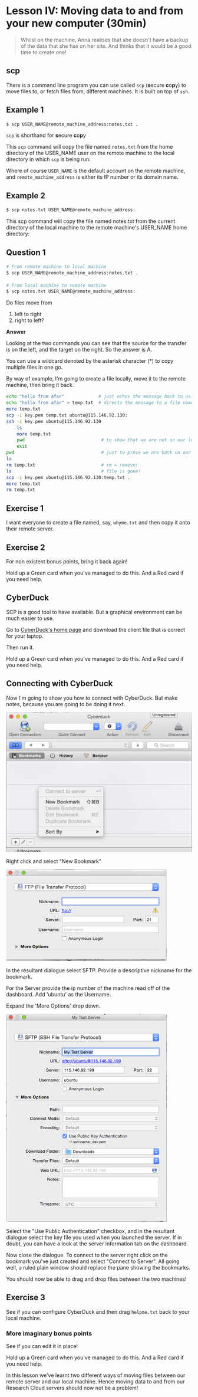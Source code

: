 # Lesson IV: Moving data to and from your new computer (30min)

> Whilst on the machine, Anna realises that she doesn't have a backup of the data that she has on her site. And thinks
> that it would be a good time to create one!

## scp

There is a command line program you can use called `scp` (**s**ecure **c**o**p**y) to move files to, or fetch files 
from, different machines. It is built on top of `ssh`.


<!-- Slide -->

## Example 1

```bash
$ scp USER_NAME@remote_machine_address:notes.txt . 
```

`scp` is shorthand for **s**ecure **c**o**p**y

<!-- Slide End -->

This `scp` command will copy the file named `notes.txt` from the home directory of the USER_NAME user on the remote 
machine to the local directory in which `scp` is being run:

Where of course `USER_NAME` is the default account on the remote machine, and `remote_machine_address` is either its
IP number or its domain name.

<!-- Slide -->

## Example 2

```bash
$ scp notes.txt USER_NAME@remote_machine_address: 
```

<!-- Slide End -->

This scp command will copy the file named notes.txt from the current directory of the local machine to the remote 
machine's USER_NAME home directory:

<!-- Slide -->

## Question 1

```bash
# From remote machine to local machine
$ scp USER_NAME@remote_machine_address:notes.txt . 

# From local machine to remote machine
$ scp notes.txt USER_NAME@remote_machine_address: 
```

Do files move from 

1. left to right 
1. right to left?

<!-- Slide End -->

**Answer**

Looking at the two commands you can see that the source for the transfer is on the left, and the target on the right.
So the answer is A.

You can use a wildcard denoted by the asterisk character (*) to copy multiple files in one go.

By way of example, I'm going to create a file locally, move it to the remote machine, then bring it back.

```bash
echo "hello from afar"             # just echos the message back to us.
echo "hello from afar" > temp.txt  # directs the message to a file named temp.txt
more temp.txt
scp -i key.pem temp.txt ubuntu@115.146.92.130: 
ssh -i key.pem ubuntu@115.146.92.130
    ls
    more temp.txt
    pwd                             # to show that we are not on our local machine
    exit
pwd                                 # just to prove we are back on our local machine
ls
rm temp.txt                         # rm = remove!
ls                                  # file is gone!
scp -i key.pem ubuntu@115.146.92.130:temp.txt .
more temp.txt
rm temp.txt
```

<!-- Slide -->

## Exercise 1

I want everyone to create a file named, say, `whyme.txt` and then copy it onto their remote server.

## Exercise 2

For non existent bonus points, bring it back again!

<!-- Slide End -->

Hold up a Green card when you've managed to do this.
And a Red card if you need help.

## CyberDuck

SCP is a good tool to have available. But a graphical environment can be much easier to use.

Go to [CyberDuck's home page](https://cyberduck.io/) and download the client file that is correct for your laptop.

Then run it.

Hold up a Green card when you've managed to do this.
And a Red card if you need help.

## Connecting with CyberDuck

Now I'm going to show you how to connect with CyberDuck. But make notes, because you are going to be doing it next.

![First steps in adding a bookmark](images/AddBookmark.png "First steps in adding a bookmark")

Right click and select "New Bookmark"


![Basic bookmark dialogue](images/BasicBookmark.png "Basic bookmark dialogue")

In the resultant dialogue select SFTP.
Provide a descriptive nickname for the bookmark.

For the Server provide the ip number of the machine read off of the dashboard.
Add 'ubuntu' as the Username.

Expand the 'More Options' drop down.

![Complete bookmark dialogue](images/CompleteBookmark.png "Complete bookmark dialogue")

Select the "Use Public Authentication" checkbox, and in the resultant dialogue select the key file you used when you
launched the server. If in doubt, you can have a look at the server information tab on the dashboard.

Now close the dialogue. To connect to the server right click on the bookmark you've just created and select 
"Connect to Server". All going well, a ruled plain window should replace the pane showing the bookmarks. 

You should now be able to drag and drop files between the two machines!

<!-- Slide -->

## Exercise 3

See if you can configure CyberDuck and then drag `helpme.txt` back to your
local machine. 

### More imaginary bonus points

See if you can edit it in place!

<!-- Slide End -->

Hold up a Green card when you've managed to do this.
And a Red card if you need help.

In this lesson we've learnt two different ways of moving files between our remote server and our local machine.
Hence moving data to and from our Research Cloud servers should now not be a problem!